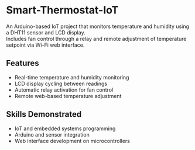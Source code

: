 # Smart-Thermostat-IoT
An Arduino-based IoT project that monitors temperature and humidity using a DHT11 sensor and LCD display.  
Includes fan control through a relay and remote adjustment of temperature setpoint via Wi-Fi web interface.

## Features
- Real-time temperature and humidity monitoring
- LCD display cycling between readings
- Automatic relay activation for fan control
- Remote web-based temperature adjustment

## Skills Demonstrated
- IoT and embedded systems programming
- Arduino and sensor integration
- Web interface development on microcontrollers
